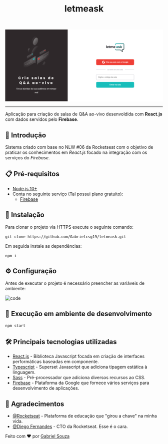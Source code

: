<h1 align="center">letmeask</h1><br>

![Screenshot 2021-08-17 at 16-21-37 Letmeask](https://raw.githubusercontent.com/Gabrielcsg19/letmeask/master/assets/cover-img.png)

---
Aplicação para criação de salas de Q&A ao-vivo desenvoldida com __React.js__ com dados servidos pelo __Firebase__.

## :rocket: Introdução
Sistema criado com base no NLW #06 da Rocketseat com o objetivo de praticar os conhecimentos em *React.js* focado na integração com os serviços do *Firebase*.

## :clipboard: Pré-requisitos

- [Node.js 10+](https://nodejs.org/en/download/)
- Conta no seguinte serviço (Tal possui plano gratuito):
  - [Firebase](https://firebase.google.com)


## :wrench: Instalação

Para clonar o projeto via HTTPS execute o seguinte comando:
```
git clone https://github.com/Gabrielcsg19/letmeask.git
```

Em seguida instale as dependências:
```
npm i
```

## :gear: Configuração

Antes de executar o projeto é necessário preencher as variáveis de ambiente:

![code](https://user-images.githubusercontent.com/54643425/129794291-ac61ead8-879a-4e76-8e31-72c44e51d2e3.png)

## 🔨 Execução em ambiente de desenvolvimento

```
npm start
```

## :hammer_and_wrench: Principais tecnologias utilizadas
- [React.js](https://reactjs.org/) - Biblioteca Javascript focada em criação de interfaces performáticas baseadas em componente.
- [Typescript](https://www.typescriptlang.org/) - Superset Javascript que adiciona tipagem estática à linguagem.
- [Sass](https://sass-lang.com/) - Pré-processador que adiciona diversos recursos ao CSS.
- [Firebase](https://firebase.google.com) - Plataforma da Google que fornece vários serviços para desenvolvimento de aplicações.

## 🎉 Agradecimentos

- [@Rocketseat](https://github.com/Rocketseat) - Plataforma de educação que "girou a chave" na minha vida.
- [@Diego Fernandes](https://github.com/diego3g) - CTO da Rocketseat. Esse é o cara.

Feito com :heart: por [Gabriel Souza](https://github.com/Gabrielcsg19)
